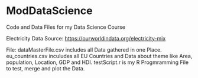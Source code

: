 # ModDataScience
Code and Data Files for my Data Science Course

Electricity Data Source: https://ourworldindata.org/electricity-mix

File:
dataMasterFile.csv includes all Data gathered in one Place.
eu_countries.csv inculudes all EU Countries and Data about theme like Area, population, Location, GDP and HDI.
testScript.r is my R Progmramming File to test, merge and plot the Data.
